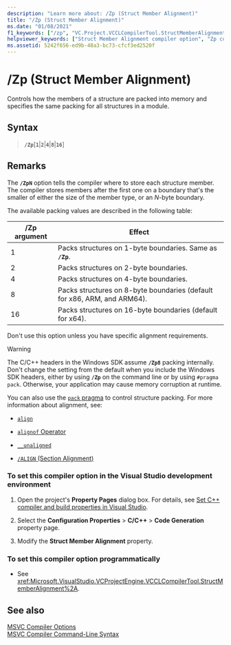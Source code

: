 ```yaml
---
description: "Learn more about: /Zp (Struct Member Alignment)"
title: "/Zp (Struct Member Alignment)"
ms.date: "01/08/2021" 
f1_keywords: ["/zp", "VC.Project.VCCLCompilerTool.StructMemberAlignment", "VC.Project.VCCLWCECompilerTool.StructMemberAlignment"]
helpviewer_keywords: ["Struct Member Alignment compiler option", "Zp compiler option", "/Zp compiler option [C++]", "-Zp compiler option [C++]"]
ms.assetid: 5242f656-ed9b-48a3-bc73-cfcf3ed2520f
---
```

# /Zp (Struct Member Alignment)

Controls how the members of a structure are packed into memory and specifies the same packing for all structures in a module.

## Syntax

> **`/Zp`**[**`1`**|**`2`**|**`4`**|**`8`**|**`16`**]

## Remarks

The **`/ZpN`** option tells the compiler where to store each structure member. The compiler stores members after the first one on a boundary that's the smaller of either the size of the member type, or an *N*-byte boundary.

The available packing values are described in the following table:

|/Zp argument|Effect|
|-|-|
|1|Packs structures on 1-byte boundaries. Same as **`/Zp`**.|
|2|Packs structures on 2-byte boundaries.|
|4|Packs structures on 4-byte boundaries.|
|8|Packs structures on 8-byte boundaries (default for x86, ARM, and ARM64).|
|16| Packs structures on 16-byte boundaries (default for x64).|

Don't use this option unless you have specific alignment requirements.

> [!WARNING]
> The C/C++ headers in the Windows SDK assume **`/Zp8`** packing internally. Don't change the setting from the default when you include the Windows SDK headers, either by using **`/Zp`** on the command line or by using `#pragma pack`. Otherwise, your application may cause memory corruption at runtime.

You can also use the [`pack` pragma](../../preprocessor/pack.md) to control structure packing. For more information about alignment, see:

- [`align`](../../cpp/align-cpp.md)

- [`alignof` Operator](../../cpp/alignof-operator.md)

- [`__unaligned`](../../cpp/unaligned.md)

- [`/ALIGN` (Section Alignment)](align-section-alignment.md)

### To set this compiler option in the Visual Studio development environment

1. Open the project's **Property Pages** dialog box. For details, see [Set C++ compiler and build properties in Visual Studio](../working-with-project-properties.md).

1. Select the **Configuration Properties** > **C/C++** > **Code Generation** property page.

1. Modify the **Struct Member Alignment** property.

### To set this compiler option programmatically

- See <xref:Microsoft.VisualStudio.VCProjectEngine.VCCLCompilerTool.StructMemberAlignment%2A>.

## See also

[MSVC Compiler Options](compiler-options.md) \
[MSVC Compiler Command-Line Syntax](compiler-command-line-syntax.md)
